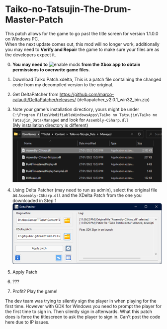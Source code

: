 # Taiko-no-Tatsujin-The-Drum-Master-Patch

This patch allows for the game to go past the title screen for version 1.1.0.0 on Windows PC.\
When the next update comes out, this mod will no longer work, additionally you may need to **Verify and Repair** the game to make sure your files are as the developers expect it.

0. **You may need to** ![enable mods](https://support.xbox.com/en-AU/help/games-apps/game-setup-and-play/enable-pc-game-mods) **from the Xbox app to obtain permissions to overwrite game files.**

1. Download Taiko Patch.xdelta, This is a patch file containing the changed code from my decompiled version to the original. 
2. Get DeltaPatcher from https://github.com/marco-calautti/DeltaPatcher/releases/ (deltapatcher_v2.0.1_win32_bin.zip)
3. Note your game's installation directiory, yours might be under `C:\Program Files\ModifiableWindowsApps\Taiko no Tatsujin\Taiko no Tatsujin_Data\Managed` and look for `Assembly-CSharp.dll`\
(My installation directory is different)\
![](https://github.com/Fluto/Taiko-no-Tatsujin-The-Drum-Master-Patch/blob/main/1.png)

5. Using Delta Patcher (may need to run as admin), select the original file as `Assembly-CSharp.dll` and the XDelta Patch from the one you downloaded in Step 1\
![](https://github.com/Fluto/Taiko-no-Tatsujin-The-Drum-Master-Patch/blob/main/2.png)

6. Apply Patch
7. ???
8. Profit? Play the game!


The dev team was trying to silently sign the player in when playing for the first time. However with GDK for Windows you need to prompt the player for the first time to sign in. Then silently sign in afterwards. 
What this patch does is force the titlescreen to ask the player to sign in. 
Can't post the code here due to IP issues. 
